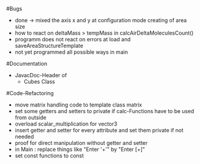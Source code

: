 #Bugs 

- done ->  mixed the axis x and y at configuration mode creating of area size
- how to react on deltaMass > tempMass in calcAirDeltaMoleculesCount()
- programm does not react on errors at load and saveAreaStructureTemplate
- not yet programmed all possible ways in main

#Documentation 

- JavacDoc-Header of
	- Cubes Class

#Code-Refactoring
- move matrix handling code to template class matrix
- set some getters and setters to private if calc-Functions have to be used from outside
- overload scalar_multiplication for vector3
- insert getter and setter for every attribute and set them private if not needed
- proof for direct manipulation without getter and setter
- in Main : replace things like "Enter '+'" by "Enter [+]"
- set const functions to const

